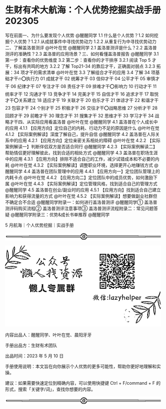 # 生财有术大航海：个人优势挖掘实战手册 202305

写在前面一、为什么要发现个人优势 @醒醒同学 1.1 什么是个人优势？1.2 如何挖掘个人优势？1.2.1 从成就事件中寻找优势动力 1.2.2 从重复行为中寻找优势动力二、了解盖洛普测评 @叶叶在觉 @醒醒同学 2.1 盖洛普测评是什么？2.2 盖洛普测评的准确性？2.3 盖洛普的应用场景？三、如何看懂盖洛普报告 @醒醒同学 3.1 第一步：查看你的优势维度 3.2 第二步：查看你的才干排序 3.2.1 阅读 Top 5 才干，标出有共鸣的地方 3.2.2 了解 Top21-34 的靠后才干，正确面对弱点 3.2.3 拓展：34 项才干的需求清单 @叶叶在觉 3.3 了解组合才干的应用 3.4 了解 34 项基础才干🔥⭕️执行力 01 成就才干 02 统筹才干 03 信仰才干 04 公平才干 05 审慎才干 06 纪律才干 07 专注才干 08 责任才干 09 排难才干⭕️影响力 10 行动才干 11 统率才干 12 沟通才干 13 竞争才干 14 完美才干 15 自信才干 16 追求才干 17 取悦才干⭕️关系建立 18 适应才干 19 关联才干 20 伯乐才干 21 体谅才干 22 和谐才干 23 包容才干 24 个别才干 25 积极才干 26 交往才干⭕️战略思维 27 分析才干 28 回顾才干 29 前瞻才干 30 理念才干 31 搜集才干 32 思维才干 33 学习才干 34 战略才干四、从实际应用看盖洛普 @叶叶在觉 @醒醒同学 4.1 盖洛普在个人成长中的应用 4.1.1 【应用方向】定位自己的内耗、行动力不足的原因是什么 @叶叶在觉 4.1.2 【实际案例解读】深度了解自己，提升自信 @醒醒同学 4.2 盖洛普在人际关系中的应用 4.2.1 【应用方向】定位亲密关系相处的障碍 @叶叶在觉 4.2.2 【实际案例解读一】判断伴侣双方是否适合同行 @醒醒同学 4.2.3 【实际案例解读二】帮助情侣更好理解彼此，找到合适的相处方式 @醒醒同学 4.3 盖洛普在职场生涯中的应用 4.3.1 【应用方向】排除不适合自己的工作，减少试错成本和不必要的内耗 @叶叶在觉 4.3.2 【实际案例解读】调整职业环境，选择更开心地赚钱方式 @醒醒同学 4.4 盖洛普在团队管理中的应用 4.4.1 【应用方向一】定位团队管理上的内耗卡点 @叶叶在觉 4.4.2 【应用方向二】定位团队中的成员优势，如何激励下属 @叶叶在觉 4.4.3 【实际案例解读】定位管理风格，找到适合自己的管理方式 @醒醒同学 4.5 盖洛普在创业/副业时的应用 4.5.1 【应用方向】找到适合自己建立影响力和获得流量的方式 @叶叶在觉 4.5.2 【实际案例解读】想要做副业社群但不确定合不合适 @醒醒同学附录一：如何进行盖洛普测评 @醒醒同学① 盖洛普测评码购买流程② 盖洛普测评注意事项③ 盖洛普测评流程附录二：常见问题答疑 @醒醒同学附录三：优势&成长书单推荐 @醒醒同学

5 月航海｜个人优势挖掘｜实战手册

![](img/5f23626178027195d12427879517e3e1.png)

![](img/63bed242011514271e10d8beee809070.png)

内容出品人：醒醒同学、叶叶在觉、晨阳牙牙

手册出品方：生财有术团队

出品时间：2023 年 5 月 10 日

手册使用说明：本文旨在向你展示个人优势的更多可能性，帮助你更好地理解和实操。

建议：如果需要快速定位到精确内容，可以使用快捷键 Ctrl + F/command + F 的形式，搜索「关键字/词」，查找你想要的内容。

![](img/6c7de331872a8117bb5e80b7aec8953a.png)